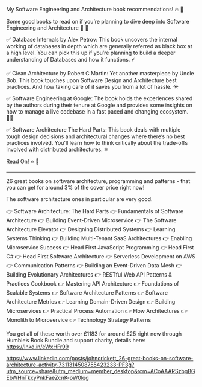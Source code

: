 My Software Engineering and Architecture book recommendations! 🔥 🧡

Some good books to read on if you’re planning to dive deep into Software Engineering and Architecture 💯 🚀

✅ Database Internals by Alex Petrov: This book uncovers the internal working of databases in depth which are generally referred as black box at a high level. You can pick this up if you’re planning to build a deeper understanding of Databases and how it functions. ⚡

✅ Clean Architecture by Robert C Martin: Yet another masterpiece by Uncle Bob. This book touches upon Software Design and Architecture best practices. And how taking care of it saves you from a lot of hassle. ☀

✅ Software Engineering at Google: The book holds the experiences shared by the authors during their tenure at Google and provides some insights on how to manage a live codebase in a fast paced and changing ecosystem. 👨‍💻

✅ Software Architecture The Hard Parts: This book deals with multiple tough design decisions and architectural changes where there’s no best practices involved. You'll learn how to think critically about the trade-offs involved with distributed architectures. ❄

Read On! ⭐ 🚀


*************************

26 great books on software architecture, programming and patterns - that you can get for around 3% of the cover price right now!

The software architecture ones in particular are very good.

👉 Software Architecture: The Hard Parts
👉 Fundamentals of Software Architecture
👉 Building Event-Driven Microservice
👉 The Software Architecture Elevator
👉 Designing Distributed Systems
👉 Learning Systems Thinking
👉 Building Multi-Tenant SaaS Architectures
👉 Enabling Microservice Success
👉 Head First JavaScript Programming
👉 Head First C#
👉 Head First Software Architecture
👉 Serverless Development on AWS
👉 Communication Patterns
👉 Building an Event-Driven Data Mesh
👉 Building Evolutionary Architectures
👉 RESTful Web API Patterns & Practices Cookbook
👉 Mastering API Architecture
👉 Foundations of Scalable Systems
👉 Software Architecture Patterns
👉 Software Architecture Metrics
👉 Learning Domain-Driven Design
👉 Building Microservices
👉 Practical Process Automation
👉 Flow Architectures
👉 Monolith to Microservice
👉 Technology Strategy Patterns

You get all of these worth over £1183 for around £25 right now through Humble’s Book Bundle and support charity, details here: https://lnkd.in/eWxHFr99

https://www.linkedin.com/posts/johncrickett_26-great-books-on-software-architecture-activity-7311314508755423233-PF3g?utm_source=share&utm_medium=member_desktop&rcm=ACoAAARSzbgBGEbWHnTkxyPnkFaeZcnK-pW0lqg
